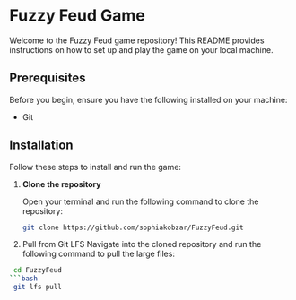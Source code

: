 # Fuzzy Feud Game

Welcome to the Fuzzy Feud game repository! This README provides instructions on how to set up and play the game on your local machine.

## Prerequisites

Before you begin, ensure you have the following installed on your machine:

- Git

## Installation

Follow these steps to install and run the game:

1. **Clone the repository**

   Open your terminal and run the following command to clone the repository:

   ```bash
   git clone https://github.com/sophiakobzar/FuzzyFeud.git
   
2. Pull from Git LFS Navigate into the cloned repository and run the following command to pull the large files:
  ```bash
   cd FuzzyFeud
  ```bash
   git lfs pull
